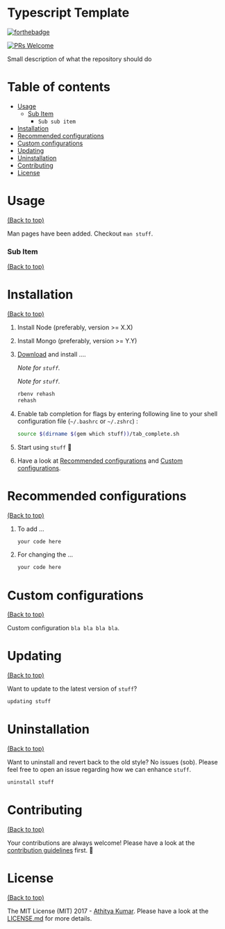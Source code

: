 # Typescript Template

[![forthebadge](https://forthebadge.com/images/badges/made-with-javascript.svg)](http://forthebadge.com)

[![PRs Welcome](https://img.shields.io/badge/PRs-welcome-brightgreen.svg?style=shields)](http://makeapullrequest.com)

Small description of what the repository should do

# Table of contents

- [Usage](#usage)
  - [Sub Item](#sub-item)
    - `Sub sub item`
- [Installation](#installation)
- [Recommended configurations](#recommended-configurations)
- [Custom configurations](#custom-configurations)
- [Updating](#updating)
- [Uninstallation](#uninstallation)
- [Contributing](#contributing)
- [License](#license)

# Usage

[(Back to top)](#table-of-contents)

Man pages have been added. Checkout `man stuff`.

### Sub Item

[(Back to top)](#table-of-contents)

# Installation

[(Back to top)](#table-of-contents)

1. Install Node (preferably, version >= X.X)
2. Install Mongo (preferably, version >= Y.Y)
3. [Download](https://www.nerdfonts.com/font-downloads) and install ....

   _Note for `stuff`._

   _Note for `stuff`._

   ```sh
   rbenv rehash
   rehash
   ```

4. Enable tab completion for flags by entering following line to your shell configuration file (`~/.bashrc` or `~/.zshrc`) :

   ```bash
   source $(dirname $(gem which stuff))/tab_complete.sh
   ```

5. Start using `stuff` :tada:

6. Have a look at [Recommended configurations](#recommended-configurations) and [Custom configurations](#custom-configurations).

# Recommended configurations

[(Back to top)](#table-of-contents)

1. To add ...

   ```sh
   your code here
   ```

2. For changing the ...

   ```sh
   your code here
   ```

# Custom configurations

[(Back to top)](#table-of-contents)

Custom configuration `bla bla bla bla`.

# Updating

[(Back to top)](#table-of-contents)

Want to update to the latest version of `stuff`?

```sh
updating stuff
```

# Uninstallation

[(Back to top)](#table-of-contents)

Want to uninstall and revert back to the old style? No issues (sob). Please feel free to open an issue regarding how we can enhance `stuff`.

```sh
uninstall stuff
```

# Contributing

[(Back to top)](#table-of-contents)

Your contributions are always welcome! Please have a look at the [contribution guidelines](CONTRIBUTING.md) first. :tada:

# License

[(Back to top)](#table-of-contents)

The MIT License (MIT) 2017 - [Athitya Kumar](https://github.com/athityakumar/). Please have a look at the [LICENSE.md](LICENSE.md) for more details.
